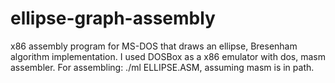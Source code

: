 # ellipse-graph-assembly
x86 assembly program for MS-DOS that draws an ellipse, Bresenham algorithm implementation.
I used DOSBox as a x86 emulator with dos, masm assembler. For assembling: ./ml ELLIPSE.ASM, assuming masm is in path.
